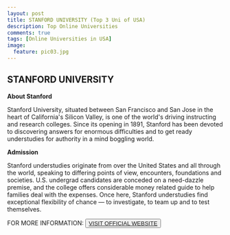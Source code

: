 ```yaml
---
layout: post
title: STANFORD UNIVERSITY (Top 3 Uni of USA)
description: Top Online Universities
comments: true
tags: [Online Universities in USA]
image:
  feature: pic03.jpg
---
```

## STANFORD UNIVERSITY ##

**About Stanford**

Stanford University, situated between San Francisco and San Jose in the heart of California's Silicon Valley, is one of the world's driving instructing and research colleges. Since its opening in 1891, Stanford has been devoted to discovering answers for enormous difficulties and to get ready understudies for authority in a mind boggling world.

**Admission**

Stanford understudies originate from over the United States and all through the world, speaking to differing points of view, encounters, foundations and societies. U.S. undergrad candidates are conceded on a need-dazzle premise, and the college offers considerable money related guide to help families deal with the expenses. Once here, Stanford understudies find exceptional flexibility of chance — to investigate, to team up and to test themselves.

FOR MORE INFORMATION:
<button><a href="http://www.stanford.edu/">VISIT OFFICIAL WEBSITE</a></button>


